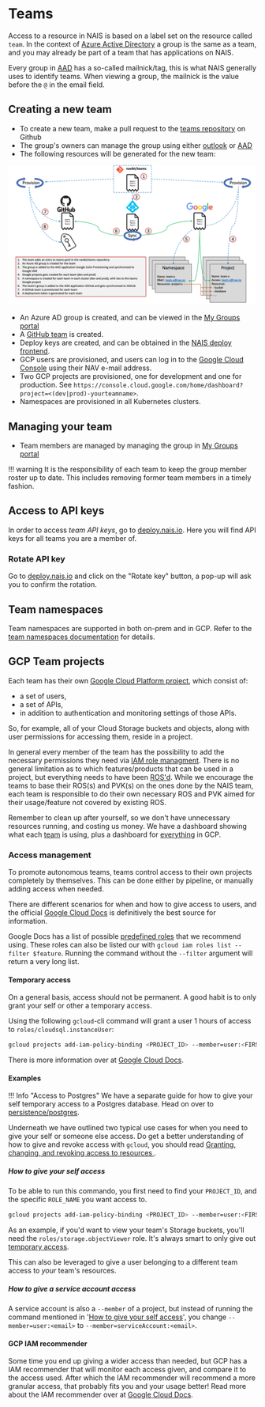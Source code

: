 # Teams

Access to a resource in NAIS is based on a label set on the resource called `team`.
In the context of [Azure Active Directory](https://aad.portal.azure.com/#blade/Microsoft_AAD_IAM/GroupsManagementMenuBlade/AllGroups) a group is the same as a team, and you may already be part of a team that has applications on NAIS.

Every group in [AAD](https://aad.portal.azure.com/#blade/Microsoft_AAD_IAM/GroupsManagementMenuBlade/AllGroups) has a so-called mailnick/tag, this is what NAIS generally uses to identify teams.
When viewing a group, the mailnick is the value before the `@` in the email field.

## Creating a new team

* To create a new team, make a pull request to the [teams repository](https://github.com/navikt/teams) on Github
* The group's owners can manage the group using either [outlook](https://outlook.office365.com/owa) or [AAD](https://aad.portal.azure.com/#blade/Microsoft_AAD_IAM/GroupsManagementMenuBlade/AllGroups)
* The following resources will be generated for the new team:

![nais-teams](../assets/nais-teams.png)

* An Azure AD group is created, and can be viewed in the [My Groups portal](https://account.activedirectory.windowsazure.com/r#/groups)
* A [GitHub team](https://github.com/orgs/navikt/teams) is created.
* Deploy keys are created, and can be obtained in the [NAIS deploy frontend](https://deploy.nais.io/).
* GCP users are provisioned, and users can log in to the [Google Cloud Console](https://console.cloud.google.com/) using their NAV e-mail address.
* Two GCP projects are provisioned, one for development and one for production. See `https://console.cloud.google.com/home/dashboard?project=<(dev|prod)-yourteamname>`.
* Namespaces are provisioned in all Kubernetes clusters.

## Managing your team

* Team members are managed by managing the group in [My Groups portal](https://account.activedirectory.windowsazure.com/r#/groups)

!!! warning
    It is the responsibility of each team to keep the group member roster up to date. This includes removing former team members in a timely fashion.


## Access to API keys

In order to access _team API keys_, go to [deploy.nais.io](https://deploy.nais.io/). Here you will find API keys for all teams you are a member of.

### Rotate API key

Go to [deploy.nais.io](https://deploy.nais.io/) and click on the "Rotate key" button, a pop-up will ask you to confirm the rotation.

## Team namespaces

Team namespaces are supported in both on-prem and in GCP. Refer to the [team namespaces documentation](../clusters/team-namespaces.md) for details.

## GCP Team projects

Each team has their own [Google Cloud Platform project](https://cloud.google.com/storage/docs/projects), which consist of:
   * a set of users,
   * a set of APIs,
   * in addition to authentication and monitoring settings of those APIs.
   
So, for example, all of your Cloud Storage buckets and objects, along with user permissions for accessing them, reside in a project.

In general every member of the team has the possibility to add the necessary permissions they need via [IAM role managment](https://console.cloud.google.com/iam-admin/iam).
There is no general limitation as to which features/products that can be used in a project, but everything needs to have been [ROS'd](https://doc.nais.io/legal/nais-ros/).
While we encourage the teams to base their ROS(s) and PVK(s) on the ones done by the NAIS team, each team is responsible to do their own necessary ROS and PVK aimed for their usage/feature not covered by existing ROS.

Remember to clean up after yourself, so we don't have unnecessary resources running, and costing us money.
We have a dashboard showing what each [team](https://datastudio.google.com/u/1/reporting/417b0a1d-b307-4a6d-a699-77a6ab239661/page/mJdmB) is using, plus a dashboard for [everything](https://datastudio.google.com/reporting/fda5f821-caef-4056-9356-9aa4f7082699/page/mJdmB) in GCP.

### Access management

To promote autonomous teams, teams control access to their own projects completely by themselves.
This can be done either by pipeline, or manually adding access when needed.

There are different scenarios for when and how to give access to users, and the official [Google Cloud Docs](https://cloud.google.com/iam/docs/granting-changing-revoking-access) is definitively the best source for information.

Google Docs has a list of possible [predefined roles](https://cloud.google.com/iam/docs/understanding-roles#predefined_roles) that we recommend using.
These roles can also be listed our with `gcloud iam roles list --filter $feature`.
Running the command without the `--filter` argument will return a very long list.

#### Temporary access

On a general basis, access should not be permanent.
A good habit is to only grant your self or other a temporary access.

Using the following `gcloud`-cli command will grant a user 1 hours of access to `roles/cloudsql.instanceUser`:
```bash
gcloud projects add-iam-policy-binding <PROJECT_ID> --member=user:<FIRSTNAME>.<LASTNAME>@nav.no --role=roles/cloudsql.instanceUser --condition="expression=request.time < timestamp('$(date -v '+1H' -u +'%Y-%m-%dT%H:%M:%SZ')'),title=temp_access"
```

There is more information over at [Google Cloud Docs](https://cloud.google.com/iam/docs/configuring-temporary-access).

#### Examples

!!! Info "Access to Postgres"
    We have a separate guide for how to give your self temporary access to a Postgres database. Head on over to [persistence/postgres](../persistence/postgres/#granting-temporary-personal-access).

Underneath we have outlined two typical use cases for when you need to give your self or someone else access.
Do get a better understanding of how to give and revoke access with `gcloud`, you should read [Granting, changing, and revoking access to resources
](https://cloud.google.com/iam/docs/granting-changing-revoking-access).

##### How to give your self access

To be able to run this commando, you first need to find your `PROJECT_ID`, and the specific `ROLE_NAME` you want access to.
```bash
gcloud projects add-iam-policy-binding <PROJECT_ID> --member=user:<FIRSTNAME>.<LASTNAME>@nav.no --role=<ROLE_NAME> --condition="expression=request.time < timestamp('$(date -v '+1H' -u +'%Y-%m-%dT%H:%M:%SZ')'),title=temp_access"
```

As an example, if you'd want to view your team's Storage buckets, you'll need the `roles/storage.objectViewer` role.
It's always smart to only give out [temporary access](#temporary-access).

This can also be leveraged to give a user belonging to a different team access to _your_ team's resources.

##### How to give a service account access

A service account is also a `--member` of a project, but instead of running the command mentioned in '[How to give your self access](#How-to-give-your-self-access)', you change `--member=user:<email>` to `--member=serviceAccount:<email>`.

#### GCP IAM recommender

Some time you end up giving a wider access than needed, but GCP has a IAM recommender that will monitor each access given, and compare it to the access used.
After which the IAM recommender will recommend a more granular access, that probably fits you and your usage better!
Read more about the IAM recommender over at [Google Cloud Docs](https://cloud.google.com/iam/docs/recommender-overview).
